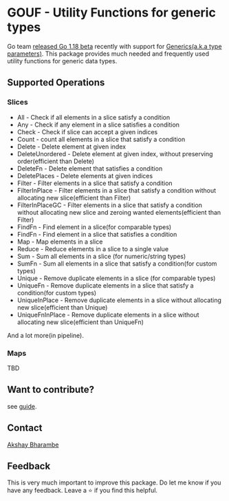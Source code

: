 # GOUF - Utility Functions for generic types

Go team [released Go 1.18 beta](https://tip.golang.org/doc/go1.18) recently with support for [Generics(a.k.a type parameters)](https://go.dev/doc/tutorial/generics). This package provides much needed and frequently used utility functions for generic data types.

## Supported Operations

### Slices

- All - Check if all elements in a slice satisfy a condition
- Any - Check if any element in a slice satisfies a condition
- Check - Check if slice can accept a given indices
- Count - count all elements in a slice that satisfy a condition
- Delete - Delete element at given index
- DeleteUnordered - Delete element at given index, without preserving order(efficient than Delete)
- DeleteFn - Delete element that satisfies a condition
- DeletePlaces - Delete elements at given indices
- Filter - Filter elements in a slice that satisfy a condition
- FilterInPlace - Filter elements in a slice that satisfy a condition without allocating new slice(efficient than Filter)
- FilterInPlaceGC - Filter elements in a slice that satisfy a condition without allocating new slice and zeroing wanted elements(efficient than Filter)
- FindFn - Find element in a slice(for comparable types)
- FindFn - Find element in a slice that satisfies a condition
- Map - Map elements in a slice
- Reduce - Reduce elements in a slice to a single value
- Sum - Sum all elements in a slice (for numeric/string types)
- SumFn - Sum all elements in a slice that satisfy a condition(for custom types)
- Unique - Remove duplicate elements in a slice (for comparable types)
- UniqueFn - Remove duplicate elements in a slice that satisfy a condition(for custom types)
- UniqueInPlace - Remove duplicate elements in a slice without allocating new slice(efficient than Unique)
- UniqueFnInPlace - Remove duplicate elements in a slice without allocating new slice(efficient than UniqueFn)

And a lot more(in pipeline).

### Maps

TBD

## Want to contribute?

see [guide](CONTRIBUTING.md).

## Contact

[Akshay Bharambe](https://twitter.com/akshaybharambe1)

## Feedback

This is very much important to improve this package. Do let me know if you have any feedback. Leave a ⭐ if you find this helpful.
